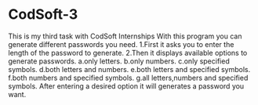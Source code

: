 # CodSoft-3
This is my third task with CodSoft Internships
With this program you can generate different passwords you need.
1.First it asks you to enter the length of the password to generate.
2.Then it displays available options to generate passwords.
a.only letters.
b.only numbers.
c.only specified symbols.
d.both letters and numbers.
e.both letters and specified symbols.
f.both numbers and specified symbols.
g.all letters,numbers and specified symbols.
After entering a desired option it will generates a password you want.
